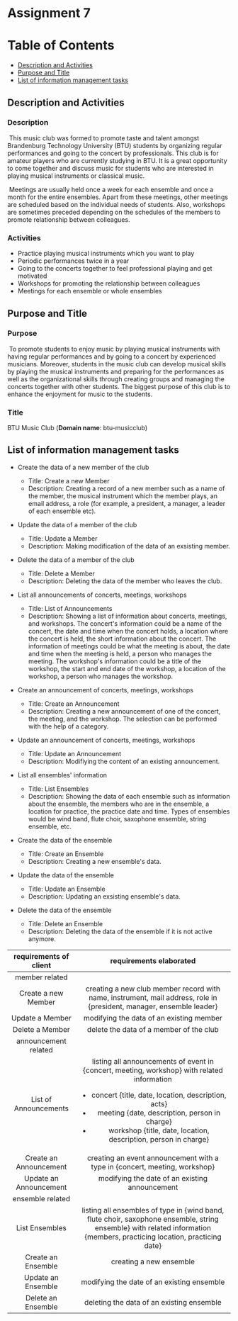 # Assignment 7
# Table of Contents
* [Description and Activities](#description-and-activities)
* [Purpose and Title](#purpose-and-title)
* [List of information management tasks](#list-of-information-management-tasks)

## Description and Activities

### Description 
&nbsp;This music club was formed to promote taste and talent amongst Brandenburg Technology University (BTU) students by organizing regular performances and going to the concert by professionals. This club is for amateur players who are currently studying in BTU. It is a great opportunity to come together and discuss music for students who are interested in playing musical instruments or classical music. 

&nbsp;Meetings are usually held once a week for each ensemble and once a month for the entire ensembles. Apart from these meetings, other meetings are scheduled based on the individual needs of students. Also, workshops are sometimes preceded depending on the schedules of the members to promote relationship between colleagues.

### Activities
- Practice playing musical instruments which you want to play
- Periodic performances twice in a year
- Going to the concerts together to feel professional playing and get motivated
- Workshops for promoting the relationship between colleagues 
- Meetings for each ensemble or whole ensembles

## Purpose and Title
### Purpose
&nbsp;To promote students to enjoy music by playing musical instruments with having regular performances and by going to a concert by experienced musicians. Moreover, students in the music club can develop musical skills by playing the musical instruments and preparing for the performances as well as the organizational skills through creating groups and managing the concerts together with other students. The biggest purpose of this club is to enhance the enjoyment for music to the students.

### Title
BTU Music Club (**Domain name**: btu-musicclub)

## List of information management tasks
+ Create the data of a new member of the club
  + Title: Create a new Member
  + Description: Creating a record of a new member such as a name of the member, the musical instrument which the member plays, an email address, a role (for example, a president, a manager, a leader of each ensemble etc).
 
+ Update the data of a member of the club
  + Title: Update a Member
  + Description: Making modification of the data of an exsisting member.
  
+ Delete the data of a member of the club
  + Title: Delete a Member
  + Description: Deleting the data of the member who leaves the club.

+ List all announcements of concerts, meetings, workshops
  + Title: List of Announcements
  + Description: Showing a list of information about concerts, meetings, and workshops. The concert's information could be a name of the concert, the date and time when the concert holds, a location where the concert is held, the short information about the concert. The information of meetings could be what the meeting is about, the date and time when the meeting is held, a person who manages the meeting. The workshop's information could be a title of the workshop, the start and end date of the workshop, a location of the workshop, a person who manages the workshop.

+ Create an announcement of concerts, meetings, workshops
  + Title: Create an Announcement
  + Description: Creating a new announcement of one of the concert, the meeting, and the workshop. The selection can be performed with the help of a category.

+ Update an announcement of concerts, meetings, workshops
  + Title: Update an Announcement
  + Description: Modifiying the content of an existing announcement.

+ List all ensembles' information
  + Title: List Ensembles
  + Description: Showing the data of each ensemble such as information about the ensemble, the members who are in the ensemble, a location for practice, the practice date and time. Types of ensembles would be wind band, flute choir, saxophone ensemble, string ensemble, etc.

+ Create the data of the ensemble
  + Title: Create an Ensemble
  + Description: Creating a new ensemble's data.

+ Update the data of the ensemble
  + Title: Update an Ensemble
  + Description: Updating an exsisting ensemble's data.

+ Delete the data of the ensemble
  + Title: Delete an Ensemble
  + Description: Deleting the data of the ensemble if it is not active anymore.

|requirements of client                                   |requirements elaborated  |
|:------------------------------:|:-------------------:|
|member related | |
|Create a new Member  | creating a new club member record with name, instrument, mail address, role in {president, manager, ensemble leader} |
|Update a Member  | modifying the data of an existing member  |
|Delete a Member  | delete the data of a member of the club  |
|announcement related | |
|List of Announcements  | listing all announcements of event in {concert, meeting, workshop} with related information <ul><li>concert {title, date, location, description, acts}</li> <li>meeting {date, description, person in charge}</li> <li>workshop {title, date, location, description, person in charge}</li></ul>   |
|Create an Announcement | creating an event announcement with a type in {concert, meeting, workshop}  |
|Update an Announcement | modifying the date of an existing announcement  |
|ensemble related | |
|List Ensembles | listing all ensembles of type in {wind band, flute choir, saxophone ensemble, string ensemble} with related information {members, practicing location, practicing date} |
|Create an Ensemble | creating a new ensemble  |
|Update an Ensemble | modifying the date of an existing ensemble  |
|Delete an Ensemble | deleting the data of an existing ensemble  |
